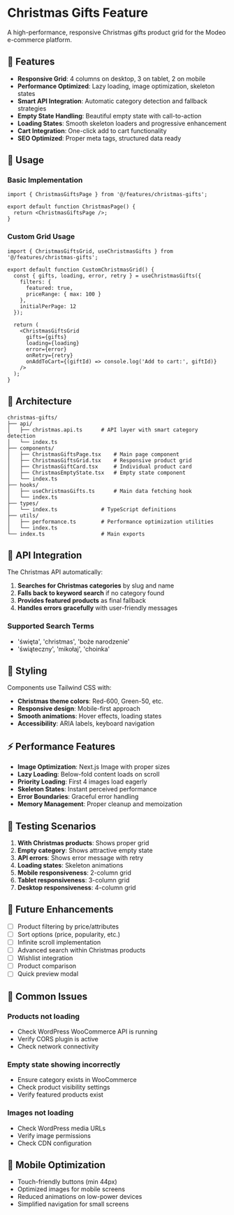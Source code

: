# Christmas Gifts Feature

A high-performance, responsive Christmas gifts product grid for the Modeo e-commerce platform.

## 🎄 Features

- **Responsive Grid**: 4 columns on desktop, 3 on tablet, 2 on mobile
- **Performance Optimized**: Lazy loading, image optimization, skeleton states
- **Smart API Integration**: Automatic category detection and fallback strategies
- **Empty State Handling**: Beautiful empty state with call-to-action
- **Loading States**: Smooth skeleton loaders and progressive enhancement
- **Cart Integration**: One-click add to cart functionality
- **SEO Optimized**: Proper meta tags, structured data ready

## 🚀 Usage

### Basic Implementation

```tsx
import { ChristmasGiftsPage } from '@/features/christmas-gifts';

export default function ChristmasPage() {
  return <ChristmasGiftsPage />;
}
```

### Custom Grid Usage

```tsx
import { ChristmasGiftsGrid, useChristmasGifts } from '@/features/christmas-gifts';

export default function CustomChristmasGrid() {
  const { gifts, loading, error, retry } = useChristmasGifts({
    filters: {
      featured: true,
      priceRange: { max: 100 }
    },
    initialPerPage: 12
  });

  return (
    <ChristmasGiftsGrid
      gifts={gifts}
      loading={loading}
      error={error}
      onRetry={retry}
      onAddToCart={(giftId) => console.log('Add to cart:', giftId)}
    />
  );
}
```

## 📁 Architecture

```
christmas-gifts/
├── api/
│   ├── christmas.api.ts      # API layer with smart category detection
│   └── index.ts
├── components/
│   ├── ChristmasGiftsPage.tsx    # Main page component
│   ├── ChristmasGiftsGrid.tsx    # Responsive product grid
│   ├── ChristmasGiftCard.tsx     # Individual product card
│   ├── ChristmasEmptyState.tsx   # Empty state component
│   └── index.ts
├── hooks/
│   ├── useChristmasGifts.ts      # Main data fetching hook
│   └── index.ts
├── types/
│   └── index.ts              # TypeScript definitions
├── utils/
│   ├── performance.ts        # Performance optimization utilities
│   └── index.ts
└── index.ts                  # Main exports
```

## 🔧 API Integration

The Christmas API automatically:

1. **Searches for Christmas categories** by slug and name
2. **Falls back to keyword search** if no category found
3. **Provides featured products** as final fallback
4. **Handles errors gracefully** with user-friendly messages

### Supported Search Terms

- 'święta', 'christmas', 'boże narodzenie'
- 'świąteczny', 'mikołaj', 'choinka'

## 🎨 Styling

Components use Tailwind CSS with:

- **Christmas theme colors**: Red-600, Green-50, etc.
- **Responsive design**: Mobile-first approach
- **Smooth animations**: Hover effects, loading states
- **Accessibility**: ARIA labels, keyboard navigation

## ⚡ Performance Features

- **Image Optimization**: Next.js Image with proper sizes
- **Lazy Loading**: Below-fold content loads on scroll
- **Priority Loading**: First 4 images load eagerly
- **Skeleton States**: Instant perceived performance
- **Error Boundaries**: Graceful error handling
- **Memory Management**: Proper cleanup and memoization

## 🧪 Testing Scenarios

1. **With Christmas products**: Shows proper grid
2. **Empty category**: Shows attractive empty state
3. **API errors**: Shows error message with retry
4. **Loading states**: Skeleton animations
5. **Mobile responsiveness**: 2-column grid
6. **Tablet responsiveness**: 3-column grid
7. **Desktop responsiveness**: 4-column grid

## 🔄 Future Enhancements

- [ ] Product filtering by price/attributes
- [ ] Sort options (price, popularity, etc.)
- [ ] Infinite scroll implementation
- [ ] Advanced search within Christmas products
- [ ] Wishlist integration
- [ ] Product comparison
- [ ] Quick preview modal

## 🐛 Common Issues

### Products not loading
- Check WordPress WooCommerce API is running
- Verify CORS plugin is active
- Check network connectivity

### Empty state showing incorrectly  
- Ensure category exists in WooCommerce
- Check product visibility settings
- Verify featured products exist

### Images not loading
- Check WordPress media URLs
- Verify image permissions
- Check CDN configuration

## 📱 Mobile Optimization

- Touch-friendly buttons (min 44px)
- Optimized images for mobile screens  
- Reduced animations on low-power devices
- Simplified navigation for small screens